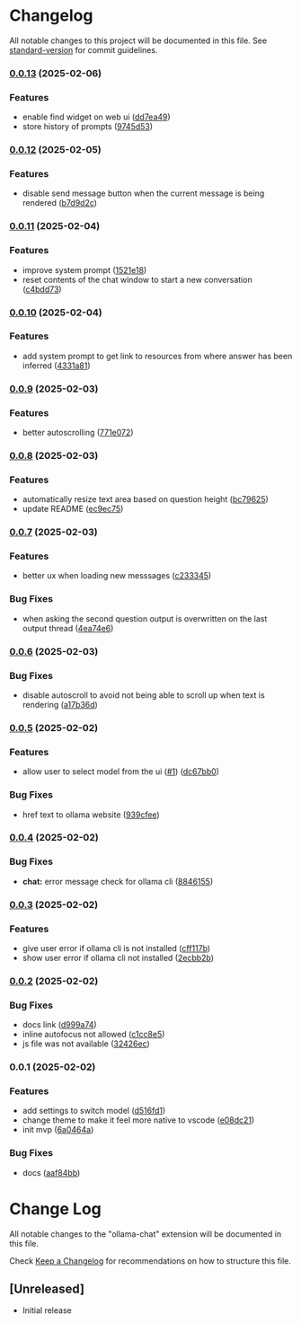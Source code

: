 # Changelog

All notable changes to this project will be documented in this file. See [standard-version](https://github.com/conventional-changelog/standard-version) for commit guidelines.

### [0.0.13](https://github.com/ashish10alex/vscode-ollama-chat/compare/v0.0.12...v0.0.13) (2025-02-06)


### Features

* enable find widget on web ui ([dd7ea49](https://github.com/ashish10alex/vscode-ollama-chat/commit/dd7ea49112b580ffad4f5ad5162a2b4d338a0dad))
* store history of prompts ([9745d53](https://github.com/ashish10alex/vscode-ollama-chat/commit/9745d53ca459224239a8fdfeda93d7fdcf4b8fa2))

### [0.0.12](https://github.com/ashish10alex/vscode-ollama-chat/compare/v0.0.11...v0.0.12) (2025-02-05)


### Features

* disable send message button when the current message is being rendered ([b7d9d2c](https://github.com/ashish10alex/vscode-ollama-chat/commit/b7d9d2cc905b95542abf8bac9970b7ad315c7536))

### [0.0.11](https://github.com/ashish10alex/vscode-ollama-chat/compare/v0.0.10...v0.0.11) (2025-02-04)


### Features

* improve system prompt ([1521e18](https://github.com/ashish10alex/vscode-ollama-chat/commit/1521e185075b0273fc91ded2c79a2c1fbede66d4))
* reset contents of the chat window to start a new conversation ([c4bdd73](https://github.com/ashish10alex/vscode-ollama-chat/commit/c4bdd734dec815f7532509e81a74212219569c30))

### [0.0.10](https://github.com/ashish10alex/vscode-ollama-chat/compare/v0.0.9...v0.0.10) (2025-02-04)


### Features

* add system prompt to get link to resources from where answer has been inferred ([4331a81](https://github.com/ashish10alex/vscode-ollama-chat/commit/4331a81d212d84df2e0931b211bd30827ac9f735))

### [0.0.9](https://github.com/ashish10alex/vscode-ollama-chat/compare/v0.0.8...v0.0.9) (2025-02-03)


### Features

* better autoscrolling ([771e072](https://github.com/ashish10alex/vscode-ollama-chat/commit/771e0728d777da986cd3a566f4b5fa33805b0818))

### [0.0.8](https://github.com/ashish10alex/vscode-ollama-chat/compare/v0.0.7...v0.0.8) (2025-02-03)


### Features

* automatically resize text area based on question height ([bc79625](https://github.com/ashish10alex/vscode-ollama-chat/commit/bc79625742101cbb4cacdbc986f8f85cd7ae36bb))
* update README ([ec9ec75](https://github.com/ashish10alex/vscode-ollama-chat/commit/ec9ec75bdffa61439dffc7caaf4bb4b64586658c))

### [0.0.7](https://github.com/ashish10alex/vscode-ollama-chat/compare/v0.0.6...v0.0.7) (2025-02-03)


### Features

* better ux when loading new messsages ([c233345](https://github.com/ashish10alex/vscode-ollama-chat/commit/c233345318efef1bfb18e617681b037b82834b79))


### Bug Fixes

* when asking the second question output is overwritten on the last output thread ([4ea74e6](https://github.com/ashish10alex/vscode-ollama-chat/commit/4ea74e6ed5be8ce92f47975d99629bffc1e75089))

### [0.0.6](https://github.com/ashish10alex/vscode-ollama-chat/compare/v0.0.5...v0.0.6) (2025-02-03)


### Bug Fixes

* disable autoscroll to avoid not being able to scroll up when text is rendering ([a17b36d](https://github.com/ashish10alex/vscode-ollama-chat/commit/a17b36dce6c3111e5da2868364b6849121d2e0cb))

### [0.0.5](https://github.com/ashish10alex/vscode-ollama-chat/compare/v0.0.4...v0.0.5) (2025-02-02)


### Features

* allow user to select model from the ui  ([#1](https://github.com/ashish10alex/vscode-ollama-chat/issues/1)) ([dc67bb0](https://github.com/ashish10alex/vscode-ollama-chat/commit/dc67bb0a3b7b72f4a0a85c285ba574049a07f268))


### Bug Fixes

* href text to ollama website ([939cfee](https://github.com/ashish10alex/vscode-ollama-chat/commit/939cfee976e3176df821b475328d941e3fa3ef2c))

### [0.0.4](https://github.com/ashish10alex/vscode-ollama-chat/compare/v0.0.3...v0.0.4) (2025-02-02)


### Bug Fixes

* **chat:** error message check for ollama cli ([8846155](https://github.com/ashish10alex/vscode-ollama-chat/commit/8846155f264d484dd10bde1e97f3e4e36b319004))

### [0.0.3](https://github.com/ashish10alex/vscode-ollama-chat/compare/v0.0.2...v0.0.3) (2025-02-02)


### Features

* give user error if ollama cli is not installed ([cff117b](https://github.com/ashish10alex/vscode-ollama-chat/commit/cff117bdae9c7e569f8845e9e5bb079201a9e339))
* show user error if ollama cli not installed ([2ecbb2b](https://github.com/ashish10alex/vscode-ollama-chat/commit/2ecbb2b67e2ed3ac7d0e7c3e01d08aebf5ca3e6c))

### [0.0.2](https://github.com/ashish10alex/vscode-ollama-chat/compare/v0.0.1...v0.0.2) (2025-02-02)


### Bug Fixes

* docs link ([d999a74](https://github.com/ashish10alex/vscode-ollama-chat/commit/d999a74c0a3e99ab750f1390c9cb63c9b7cccfbe))
* inline autofocus not allowed ([c1cc8e5](https://github.com/ashish10alex/vscode-ollama-chat/commit/c1cc8e5ed39114adc51415b767e50688f2c05999))
* js file was not available ([32426ec](https://github.com/ashish10alex/vscode-ollama-chat/commit/32426ec7396490126d858ab7b747d9a507291b55))

### 0.0.1 (2025-02-02)


### Features

* add settings to switch model ([d516fd1](https://github.com/ashish10alex/vscode-ollama-chat/commit/d516fd1d6b47e7f8ae5ba16f76f99f36dacc9bf6))
* change theme to make it feel more native to vscode ([e08dc21](https://github.com/ashish10alex/vscode-ollama-chat/commit/e08dc21c87a1cdc277169cce4dd960d4a9f2bf96))
* init mvp ([6a0464a](https://github.com/ashish10alex/vscode-ollama-chat/commit/6a0464ab2f95beb3909c0c23a3596589a9d0d74c))


### Bug Fixes

* docs ([aaf84bb](https://github.com/ashish10alex/vscode-ollama-chat/commit/aaf84bb308ade26e9359106527207db04b8152c0))

# Change Log

All notable changes to the "ollama-chat" extension will be documented in this file.

Check [Keep a Changelog](http://keepachangelog.com/) for recommendations on how to structure this file.

## [Unreleased]

- Initial release